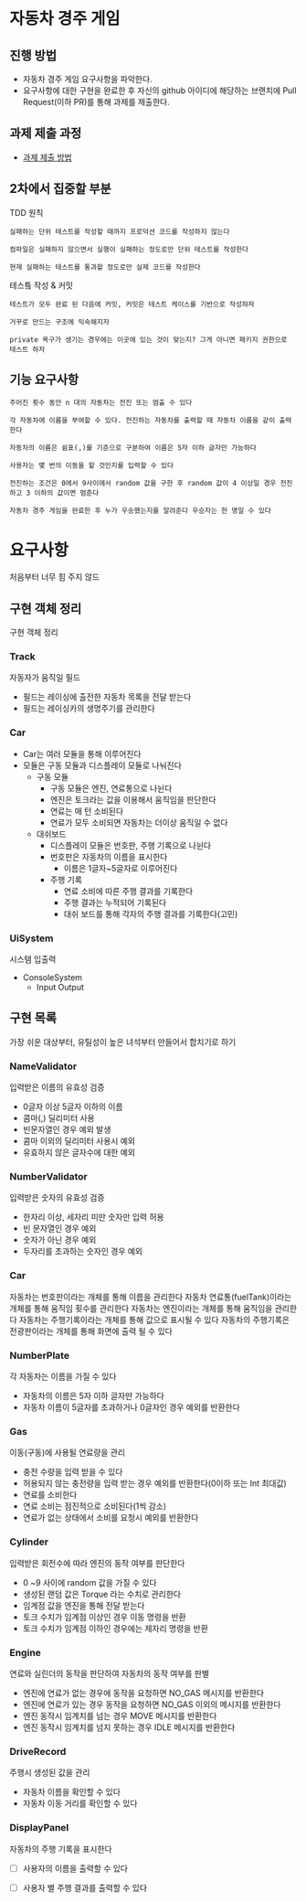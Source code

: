 # 자동차 경주 게임

## 진행 방법

* 자동차 경주 게임 요구사항을 파악한다.
* 요구사항에 대한 구현을 완료한 후 자신의 github 아이디에 해당하는 브랜치에 Pull Request(이하 PR)를 통해 과제를 제출한다.

## 과제 제출 과정

* [과제 제출 방법](https://github.com/next-step/nextstep-docs/tree/master/precourse)

## 2차에서 집중할 부분

TDD 원칙

```text
실패하는 단위 테스트를 작성할 때까지 프로덕션 코드를 작성하지 않는다

컴파일은 실패하지 않으면서 실행이 실패하는 정도로만 단위 테스트를 작성한다

현재 실패하는 테스트를 통과할 정도로만 실제 코드를 작성한다
```

테스틐 작성 & 커밋

```text
테스트가 모두 완료 된 다음에 커밋, 커밋은 테스트 케이스를 기반으로 작성하자

거꾸로 만드는 구조에 익숙해지자

private 욕구가 생기는 경우에는 이곳에 있는 것이 맞는지? 그게 아니면 패키지 권한으로 테스트 하자

```

## 기능 요구사항

```text
주어진 횟수 동안 n 대의 자동차는 전진 또는 멈출 수 있다

각 자동차에 이름을 부여할 수 있다. 전진하는 자동차를 출력할 때 자동차 이름을 같이 출력한다

자동차의 이름은 쉼표(,)를 기준으로 구분하여 이름은 5자 이하 글자만 가능하다

사용자는 몇 번의 이동을 할 것인지를 입력할 수 있다

전진하는 조건은 0에서 9사이에서 random 값을 구한 후 random 값이 4 이상일 경우 전진하고 3 이하의 값이면 멈춘다

자동차 경주 게임을 완료한 후 누가 우승했는지를 알려준다 우승자는 한 명일 수 있다
```

# 요구사항

처음부터 너무 힘 주지 않드

## 구현 객체 정리

구현 객체 정리

### Track

자동자가 움직일 필드

- 필드는 레이싱에 출전한 자동차 목록을 전달 받는다
- 필드는 레이싱카의 생명주기를 관리한다

### Car

- Car는 여러 모듈을 통해 이루어진다
- 모듈은 구동 모듈과 디스플레이 모듈로 나눠진다
    - 구동 모듈
        - 구동 모듈은 엔진, 연료통으로 나뉜다
        - 엔진은 토크라는 값을 이용해서 움직임을 판단한다
        - 연료는 매 턴 소비된다
        - 연료가 모두 소비되면 자동차는 더이상 움직일 수 없다
    - 대쉬보드
        - 디스플레이 모듈은 번호판, 주행 기록으로 나뉜다
        - 번호판은 자동차의 이름을 표시한다
            - 이름은 1글자~5글자로 이루어진다
        - 주행 기록
            - 연료 소비에 따른 주행 결과를 기록한다
            - 주행 결과는 누적되어 기록된다
            - 대쉬 보드를 통해 각자의 주행 결과를 기록한다(고민)

### UiSystem

시스템 입출력

* ConsoleSystem
    * Input Output

## 구현 목록

가장 쉬운 대상부터, 유틸성이 높은 녀석부터 만들어서 합치기로 하기

### NameValidator

입력받은 이름의 유효성 검증

- 0글자 이상 5글자 이하의 이름
- 콤마(,) 딜리미터 사용
- 빈문자열인 경우 예외 발생
- 콤마 이외의 딜리미터 사용시 예외
- 유효하지 않은 글자수에 대한 예외

### NumberValidator

입력받은 숫자의 유효성 검증

- 한자리 이상, 세자리 미만 숫자만 입력 허용
- 빈 문자열인 경우 예외
- 숫자가 아닌 경우 예외
- 두자리를 초과하는 숫자인 경우 예외

### Car

자동차는 번호판이라는 개체를 통해 이름을 관리한다 자동차 연료통(fuelTank)이라는 개체를 통해 움직임 횟수를 관리한다 자동차는 엔진이라는 개체를 통해 움직임을 관리한다 자동차는 주행기록이라는 개체를 통해 값으로
표시될 수 있다 자동차의 주행기록은 전광판이라는 개체를 통해 화면에 출력 될 수 있다

### NumberPlate

각 자동차는 이름을 가질 수 있다

- 자동차의 이름은 5자 이하 글자만 가능하다
- 자동차 이름이 5글자를 초과하거나 0글자인 경우 예외를 반환한다

### Gas

이동(구동)에 사용될 연료량을 관리

- 충전 수량을 입력 받을 수 있다
- 허용되지 않는 충전량을 입력 받는 경우 예외를 반환한다(0이하 또는 Int 최대값)
- 연료를 소비한다
- 연료 소비는 점진적으로 소비된다(1씩 감소)
- 연료가 없는 상태에서 소비를 요청시 예외를 반환한다

### Cylinder

입력받은 회전수에 따라 엔진의 동작 여부를 판단한다

- 0 ~9 사이에 random 값을 가질 수 있다
- 생성된 랜덤 값은 Torque 라는 수치로 관리한다
- 임계점 값을 엔진을 통해 전달 받는다
- 토크 수치가 임계점 이상인 경우 이동 명령을 반환
- 토크 수치가 임계점 이하인 경우에는 제자리 명령을 반환

### Engine

연료와 실린더의 동작을 판단하여 자동차의 동작 여부를 판별

- 엔진에 연료가 없는 경우에 동작을 요청하면 NO_GAS 메시지를 반환한다
- 엔진에 연료가 있는 경우 동작을 요청하면 NO_GAS 이외의 메시지를 반환한다
- 엔진 동작시 임계치를 넘는 경우 MOVE 메시지를 반환한다
- 엔진 동작시 임계치를 넘지 못하는 경우 IDLE 메시지를 반환한다

### DriveRecord

주행시 생성된 값을 관리

- 자동차 이름을 확인할 수 있다
- 자동차 이동 거리를 확인할 수 있다

### DisplayPanel

자동차의 주행 기록을 표시한다

- [ ] 사용자의 이름을 출력할 수 있다
- [ ] 사용자 별 주행 결과를 출력할 수 있다

